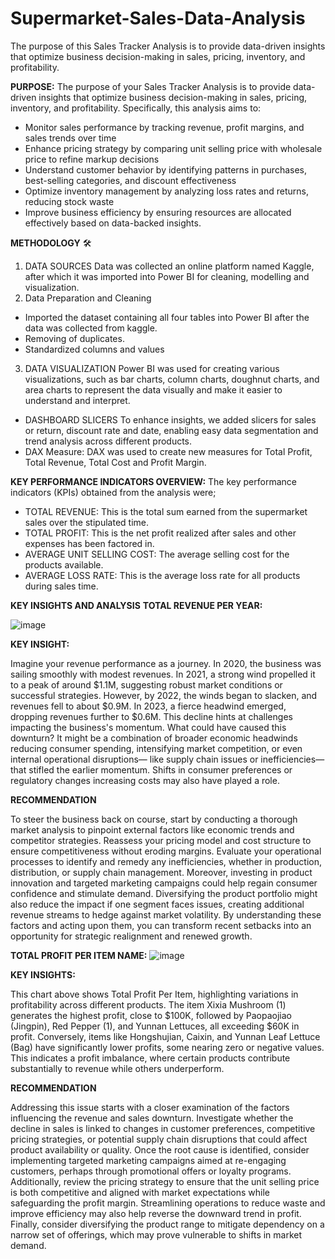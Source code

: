 # Supermarket-Sales-Data-Analysis
The purpose of this Sales Tracker Analysis is to provide data-driven insights that optimize business decision-making in sales, pricing, inventory, and profitability.

**PURPOSE:** The purpose of your Sales Tracker Analysis is to provide data-driven insights that optimize
business decision-making in sales, pricing, inventory, and profitability. Specifically, this analysis aims to:

* Monitor sales performance by tracking revenue, profit margins, and sales trends over time
* Enhance pricing strategy by comparing unit selling price with wholesale price to refine markup
decisions
* Understand customer behavior by identifying patterns in purchases, best-selling categories, and
discount effectiveness
* Optimize inventory management by analyzing loss rates and returns, reducing stock waste
* Improve business efficiency by ensuring resources are allocated effectively based on data-backed
insights.

**METHODOLOGY** 🛠
1. DATA SOURCES
Data was collected an online platform named Kaggle, after which it was imported into Power BI
for cleaning, modelling and visualization.
2. Data Preparation and Cleaning
* Imported the dataset containing all four tables into Power BI after the data was collected from
kaggle.
* Removing of duplicates.
* Standardized columns and values
3. DATA VISUALIZATION
Power BI was used for creating various visualizations, such as bar charts, column charts, doughnut
charts, and area charts to represent the data visually and make it easier to understand and
interpret.
* DASHBOARD SLICERS
To enhance insights, we added slicers for sales or return, discount rate and date, enabling easy
data segmentation and trend analysis across different products.
* DAX Measure: DAX was used to create new measures for Total Profit, Total Revenue, Total Cost
and Profit Margin.

**KEY PERFORMANCE INDICATORS OVERVIEW:**
The key performance indicators (KPIs) obtained from the analysis were;
* TOTAL REVENUE: This is the total sum earned from the supermarket sales over the stipulated
time.
* TOTAL PROFIT: This is the net profit realized after sales and other expenses has been factored in.
* AVERAGE UNIT SELLING COST: The average selling cost for the products available.
* AVERAGE LOSS RATE: This is the average loss rate for all products during sales time.

**KEY INSIGHTS AND ANALYSIS**
**TOTAL REVENUE PER YEAR:**

![image](https://github.com/user-attachments/assets/7d8c80e4-3855-43f2-90be-e8af71f98e06)

**KEY INSIGHT:**

Imagine your revenue performance as a journey. In 2020, the business was sailing smoothly with modest
revenues. In 2021, a strong wind propelled it to a peak of around $1.1M, suggesting robust market
conditions or successful strategies. However, by 2022, the winds began to slacken, and revenues fell to
about $0.9M. In 2023, a fierce headwind emerged, dropping revenues further to $0.6M. This decline hints
at challenges impacting the business's momentum.
What could have caused this downturn? It might be a combination of broader economic headwinds
reducing consumer spending, intensifying market competition, or even internal operational disruptions—
like supply chain issues or inefficiencies—that stifled the earlier momentum. Shifts in consumer
preferences or regulatory changes increasing costs may also have played a role.

**RECOMMENDATION**

To steer the business back on course, start by conducting a thorough market analysis to pinpoint external
factors like economic trends and competitor strategies. Reassess your pricing model and cost structure to
ensure competitiveness without eroding margins. Evaluate your operational processes to identify and
remedy any inefficiencies, whether in production, distribution, or supply chain management. Moreover,
investing in product innovation and targeted marketing campaigns could help regain consumer
confidence and stimulate demand. Diversifying the product portfolio might also reduce the impact if one
segment faces issues, creating additional revenue streams to hedge against market volatility.
By understanding these factors and acting upon them, you can transform recent setbacks into an
opportunity for strategic realignment and renewed growth.

**TOTAL PROFIT PER ITEM NAME:**
![image](https://github.com/user-attachments/assets/f642290c-62d2-4d1a-a5b8-4b3b6ca8f047)

**KEY INSIGHTS:**

This chart above shows Total Profit Per Item, highlighting variations in profitability across different products. 
The item Xixia Mushroom (1) generates the highest profit, close to $100K, followed by Paopaojiao (Jingpin), 
Red Pepper (1), and Yunnan Lettuces, all exceeding $60K in profit. Conversely, items like Hongshujian, Caixin, 
and Yunnan Leaf Lettuce (Bag) have significantly lower profits, some nearing zero or negative values. 
This indicates a profit imbalance, where certain products contribute substantially to revenue while others underperform.

**RECOMMENDATION**

Addressing this issue starts with a closer examination of the factors influencing the revenue and sales downturn. 
Investigate whether the decline in sales is linked to changes in customer preferences, competitive pricing strategies, 
or potential supply chain disruptions that could affect product availability or quality. Once the root cause is 
identified, consider implementing targeted marketing campaigns aimed at re-engaging customers, perhaps through promotional 
offers or loyalty programs. Additionally, review the pricing strategy to ensure that the unit selling price is both 
competitive and aligned with market expectations while safeguarding the profit margin. Streamlining operations to reduce 
waste and improve efficiency may also help reverse the downward trend in profit. Finally, consider diversifying the product 
range to mitigate dependency on a narrow set of offerings, which may prove vulnerable to shifts in market demand.
